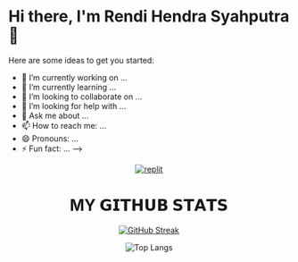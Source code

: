 <!--
**rendi-hendra/rendi-hendra** is a ✨ _special_ ✨ repository because its `README.md` (this file) appears on your GitHub profile.

Here are some ideas to get you started:

- 🔭 I’m currently working on ...
- 🌱 I’m currently learning ...
- 👯 I’m looking to collaborate on ...
- 🤔 I’m looking for help with ...
- 💬 Ask me about ...
- 📫 How to reach me: ...
- 😄 Pronouns: ...
- ⚡ Fun fact: ...
-->


# Hi there, I'm Rendi Hendra Syahputra 👋

Here are some ideas to get you started:

- 🔭 I’m currently working on ...
- 🌱 I’m currently learning ...
- 👯 I’m looking to collaborate on ...
- 🤔 I’m looking for help with ...
- 💬 Ask me about ...
- 📫 How to reach me: ...
- 😄 Pronouns: ...
- ⚡ Fun fact: ...
-->

</p>
<p align="center">
<a href="https://www.instagram.com/rendihndra/"><img alt="replit" src="https://img.shields.io/badge/-Instagram-pink?style=for-the-badge&logo=instagram&logoColor=white"/></a>
</p>

<h1 align="center">MY 𝗚𝗜𝗧𝗛𝗨𝗕 𝗦𝗧𝗔𝗧𝗦</h1>
<p align="center">
<a href="https://github.com/rendi-hendra/"><img src="https://github-readme-streak-stats.herokuapp.com?user=rendi-hendra&theme=radical&hide_border=true&border_radius=10&locale=id&date_format=j%20M%5B%20Y%5D" alt="GitHub Streak" /></a>
</p>

<p align="center">
<!--   <img src="https://github-readme-stats.vercel.app/api/top-langs/?username=rendi-hendra&layout=donut&theme=radical" alt="Top Langs"> -->
  <img src="https://github-readme-stats.vercel.app/api/top-langs/?username=rendi-hendra&hide_progress=true&theme=radical" alt="Top Langs">
</p>
